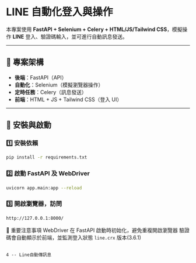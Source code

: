 # LINE 自動化登入與操作

本專案使用 **FastAPI + Selenium + Celery + HTML/JS/Tailwind CSS**，模擬操作 **LINE** 登入、驗證碼輸入，並可進行自動訊息發送。

---

## **📌 專案架構**
- **後端**：FastAPI（API）
- **自動化**：Selenium（模擬瀏覽器操作）
- **定時任務**：Celery（訊息發送）
- **前端**：HTML + JS + Tailwind CSS（登入 UI）

---

## **📌 安裝與啟動**
### **1️⃣ 安裝依賴**
```bash
pip install -r requirements.txt
```

### **2️⃣ 啟動 FastAPI 及 WebDriver**
```bash
uvicorn app.main:app --reload
```

### **3️⃣ 開啟瀏覽器，訪問**
```bash
http://127.0.0.1:8000/
```

📌 重要注意事項
WebDriver 在 FastAPI 啟動時初始化，避免重複開啟瀏覽器
驗證碼會自動顯示於前端，並監測登入狀態
`line.crx`  版本(3.6.1)
```

4 -- Line自動傳訊息


```